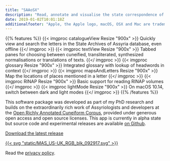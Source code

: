 ```yaml
---
title: "SAAoSX"
description: "Read, annotate and visualise the state correspondence of Assyria in a fast, offline interface"
date: 2019-01-02T10:01:18Z
additionalfooter: "Apple, the Apple logo, macOS, OSX and Mac are trademarks of Apple Inc., registered in the U.S. and other countries and regions. App Store is a service mark of Apple Inc."
---
```

{{% features %}}
{{< imgproc catalogueView Resize "900x" >}} Quickly view and search the letters in the State Archives of Assyria database, even offline {{</ imgproc >}}
{{< imgproc textView Resize "900x" >}} Tabbed panes for choosing between cuneified, transliterated, synthesized normalisations or translations of texts. {{</ imgproc >}}
{{< imgproc glossary Resize "900x" >}} Integrated glossary with lookup of headwords in context {{</ imgproc >}}
{{< imgproc mapsAndLetters Resize "900x" >}} Map the locations of places mentioned in a letter {{</ imgproc >}}
{{< imgproc RINAP Resize "900x" >}} Basic support for reading RINAP volumes {{</ imgproc >}}
{{< imgproc lightMode Resize "900x" >}} On macOS 10.14, switch between dark and light modes {{</ imgproc >}}
{{% /features %}}

This software package was developed as part of my PhD research and builds on the extraordinarily rich work of Assyriologists and developers at the [Open Richly Annotated Cuneiform Corpus](http://oracc.org), provided under generous open access and open source licenses. This app is currently in alpha state but source code and experimental releases are available [on Github](https://www.github.com/ckanchan/saaosx).

[Download the latest release](https://github.com/ckanchan/SAAOSX/releases/download/0.2.1/SAAoSXLite.dmg)

[{{< svg "static/MAS_US-UK_RGB_blk_092917.svg" >}}](https://itunes.apple.com/us/app/saao-sx-reader-lite/id1448935535?ls=1&mt=12 "Download on the Mac App Store")

Read the [privacy policy](./privacy/lite).